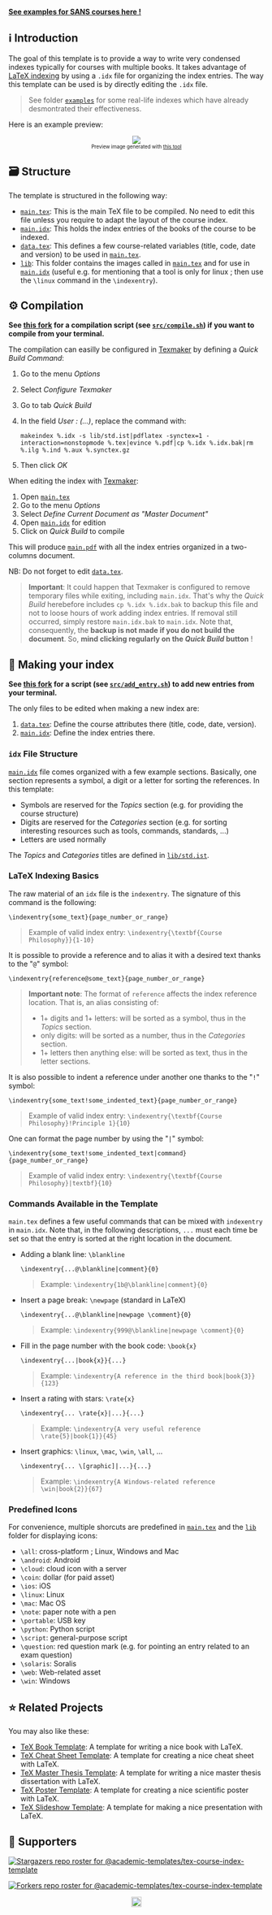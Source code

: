 [**See examples for SANS courses here !**](https://github.com/academic-templates/tex-course-index-template/tree/main/examples)

## :information_source: Introduction

The goal of this template is to provide a way to write very condensed indexes typically for courses with multiple books. It takes advantage of [LaTeX indexing](https://en.wikibooks.org/wiki/LaTeX/Indexing) by using a `.idx` file for organizing the index entries. The way this template can be used is by directly editing the `.idx` file.

> See folder [`examples`](examples/) for some real-life indexes which have already desmontrated their effectiveness.

Here is an example preview:

<p align="center"><img src="https://raw.githubusercontent.com/academic-templates/tex-course-index-template/main/doc/preview.png"><br>
<sub><sup>Preview image generated with <a href="https://gist.github.com/dhondta/f57dfde304905644ca5c43e48c249125">this tool</a></sup></sub></p>

## :card_file_box: Structure

The template is structured in the following way:

- [`main.tex`](https://github.com/academic-templates/tex-course-index-template/blob/main/src/main.tex): This is the main TeX file to be compiled. No need to edit this file unless you require to adapt the layout of the course index.
- [`main.idx`](https://github.com/academic-templates/tex-course-index-template/blob/main/src/main.idx): This holds the index entries of the books of the course to be indexed.
- [`data.tex`](https://github.com/academic-templates/tex-course-index-template/blob/main/src/data.tex): This defines a few course-related variables (title, code, date and version) to be used in [`main.tex`](https://github.com/academic-templates/tex-course-index-template/blob/main/src/main.tex).
- [`lib`](https://github.com/academic-templates/tex-course-index-template/blob/main/src/lib): This folder contains the images called in [`main.tex`](https://github.com/academic-templates/tex-course-index-template/blob/main/src/main.tex) and for use in [`main.idx`](https://github.com/academic-templates/tex-course-index-template/blob/main/src/main.idx) (useful e.g. for mentioning that a tool is only for linux ; then use the `\linux` command in the `\indexentry`).

## :gear: Compilation

<b>See [this fork](https://github.com/colai2zo/tex-course-index-template) for a compilation script (see [`src/compile.sh`](https://raw.githubusercontent.com/colai2zo/tex-course-index-template/main/src/compile.sh)) if you want to compile from your terminal.</b>

The compilation can easilly be configured in [Texmaker](https://en.wikipedia.org/wiki/Texmaker) by defining a *Quick Build Command*:

1. Go to the menu *Options*
2. Select *Configure Texmaker*
3. Go to tab *Quick Build*
4. In the field *User : (...)*, replace the command with:

       makeindex %.idx -s lib/std.ist|pdflatex -synctex=1 -interaction=nonstopmode %.tex|evince %.pdf|cp %.idx %.idx.bak|rm %.ilg %.ind %.aux %.synctex.gz

5. Then click *OK*

When editing the index with [Texmaker](https://en.wikipedia.org/wiki/Texmaker):

1. Open [`main.tex`](https://github.com/academic-templates/tex-course-index-template/blob/main/src/main.tex)
2. Go to the menu *Options*
3. Select *Define Current Document as "Master Document"*
4. Open [`main.idx`](https://github.com/academic-templates/tex-course-index-template/blob/main/src/main.idx) for edition
5. Click on *Quick Build* to compile

This will produce [`main.pdf`](https://github.com/academic-templates/tex-course-index-template/blob/main/src/main.pdf) with all the index entries organized in a two-columns document.

NB: Do not forget to edit [`data.tex`](https://github.com/academic-templates/tex-course-index-template/blob/main/src/data.tex).

> **Important**: It could happen that Texmaker is configured to remove temporary files while exiting, including `main.idx`. That's why the *Quick Build* herebefore includes `cp %.idx %.idx.bak` to backup this file and not to loose hours of work adding index entries. If removal still occurred, simply restore `main.idx.bak` to `main.idx`. Note that, consequently, the **backup is not made if you do not build the document**. So, **mind clicking regularly on the *Quick Build* button** !

## :bookmark_tabs: Making your index

<b>See [this fork](https://github.com/colai2zo/tex-course-index-template) for a script (see [`src/add_entry.sh`](https://raw.githubusercontent.com/colai2zo/tex-course-index-template/main/src/add_entry.sh)) to add new entries from your terminal.</b>

The only files to be edited when making a new index are:

1. [`data.tex`](https://github.com/academic-templates/tex-course-index-template/blob/main/src/data.tex): Define the course attributes there (title, code, date, version).
2. [`main.idx`](https://github.com/academic-templates/tex-course-index-template/blob/main/src/main.idx): Define the index entries there.

### `idx` File Structure

[`main.idx`](https://github.com/academic-templates/tex-course-index-template/blob/main/src/main.idx) file comes organized with a few example sections. Basically, one section represents a symbol, a digit or a letter for sorting the references. In this template:
- Symbols are reserved for the *Topics* section (e.g. for providing the course structure)
- Digits are reserved for the *Categories* section (e.g. for sorting interesting resources such as tools, commands, standards, ...)
- Letters are used normally

The *Topics* and *Categories* titles are defined in [`lib/std.ist`](https://github.com/academic-templates/tex-course-index-template/blob/main/src/lib/std.ist).

### LaTeX Indexing Basics

The raw material of an `idx` file is the `indexentry`. The signature of this command is the following:

    \indexentry{some_text}{page_number_or_range}

> Example of valid index entry: `\indexentry{\textbf{Course Philosophy}}{1-10}`

It is possible to provide a reference and to alias it with a desired text thanks to the "`@`" symbol:

    \indexentry{reference@some_text}{page_number_or_range}

> **Important note**: The format of `reference` affects the index reference location. That is, an alias consisting of:
> 
> - 1+ digits and 1+ letters: will be sorted as a symbol, thus in the *Topics* section.
> - only digits: will be sorted as a number, thus in the *Categories* section.
> - 1+ letters then anything else: will be sorted as text, thus in the letter sections.

It is also possible to indent a reference under another one thanks to the "`!`" symbol:

    \indexentry{some_text!some_indented_text}{page_number_or_range}

> Example of valid index entry: `\indexentry{\textbf{Course Philosophy}!Principle 1}{10}`

One can format the page number by using the "`|`" symbol:

    \indexentry{some_text!some_indented_text|command}{page_number_or_range}

> Example of valid index entry: `\indexentry{\textbf{Course Philosophy}|textbf}{10}`


### Commands Available in the Template

`main.tex` defines a few useful commands that can be mixed with `indexentry` in `main.idx`. Note that, in the following descriptions, `...` must each time be set so that the entry is sorted at the right location in the document.

- Adding a blank line: `\blankline`

      \indexentry{...@\blankline|comment}{0}

  > Example: `\indexentry{1b@\blankline|comment}{0}`

- Insert a page break: `\newpage` (standard in LaTeX)

      \indexentry{...@\blankline|newpage \comment}{0}

  > Example: `\indexentry{999@\blankline|newpage \comment}{0}`

- Fill in the page number with the book code: `\book{x}`

      \indexentry{...|book{x}}{...}

  > Example: `\indexentry{A reference in the third book|book{3}}{123}`

- Insert a rating with stars: `\rate{x}`

      \indexentry{... \rate{x}|...}{...}

  > Example: `\indexentry{A very useful reference \rate{5}|book{1}}{45}`

- Insert graphics: `\linux`, `\mac`, `\win`, `\all`, ...

      \indexentry{... \[graphic]|...}{...}

  > Example: `\indexentry{A Windows-related reference \win|book{2}}{67}`


### Predefined Icons

For convenience, multiple shorcuts are predefined in [`main.tex`](https://github.com/academic-templates/tex-course-index-template/blob/main/src/main.tex) and the [`lib`](https://github.com/academic-templates/tex-course-index-template/blob/main/src/lib) folder for displaying icons:

- `\all`: cross-platform ; Linux, Windows and Mac
- `\android`: Android
- `\cloud`: cloud icon with a server
- `\coin`: dollar (for paid asset)
- `\ios`: iOS
- `\linux`: Linux
- `\mac`: Mac OS
- `\note`: paper note with a pen
- `\portable`: USB key
- `\python`: Python script
- `\script`: general-purpose script
- `\question`: red question mark (e.g. for pointing an entry related to an exam question)
- `\solaris`: Soralis
- `\web`: Web-related asset
- `\win`: Windows


## :star: Related Projects

You may also like these:

- [TeX Book Template](https://github.com/academic-templates/tex-book-template): A template for writing a nice book with LaTeX.
- [TeX Cheat Sheet Template](https://github.com/academic-templates/tex-cheat-sheet-template): A template for creating a nice cheat sheet with LaTeX.
- [TeX Master Thesis Template](https://github.com/academic-templates/tex-master-thesis-template): A template for writing a nice master thesis dissertation with LaTeX.
- [TeX Poster Template](https://github.com/academic-templates/tex-poster-template): A template for creating a nice scientific poster with LaTeX.
- [TeX Slideshow Template](https://github.com/academic-templates/tex-slideshow-template): A template for making a nice presentation with LaTeX.


## :clap:  Supporters

[![Stargazers repo roster for @academic-templates/tex-course-index-template](https://reporoster.com/stars/dark/academic-templates/tex-course-index-template)](https://github.com/academic-templates/tex-course-index-template/stargazers)

[![Forkers repo roster for @academic-templates/tex-course-index-template](https://reporoster.com/forks/dark/academic-templates/tex-course-index-template)](https://github.com/academic-templates/tex-course-index-template/network/members)

<p align="center"><a href="#"><img src="https://img.shields.io/badge/Back%20to%20top--lightgrey?style=social" alt="Back to top" height="20"/></a></p>

